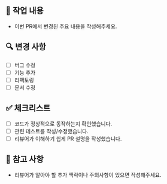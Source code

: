 ## 📌 작업 내용
- 이번 PR에서 변경된 주요 내용을 작성해주세요.

## 🔍 변경 사항
- [ ] 버그 수정
- [ ] 기능 추가
- [ ] 리팩토링
- [ ] 문서 수정

## ✅ 체크리스트
- [ ] 코드가 정상적으로 동작하는지 확인했습니다.
- [ ] 관련 테스트를 작성/수정했습니다.
- [ ] 리뷰어가 이해하기 쉽게 PR 설명을 작성했습니다.

## 📝 참고 사항
- 리뷰어가 알아야 할 추가 맥락이나 주의사항이 있으면 작성해주세요.